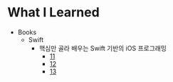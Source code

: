 # What I Learned

- Books
  - Swift
    - 핵심만 골라 배우는 Swift 기반의 iOS 프로그래밍
      - [11](./Books/Swift/SwiftUI%20기반의%20iOS%20프로그래밍/chapter-11.md)
      - [12](./Books/Swift/SwiftUI%20기반의%20iOS%20프로그래밍/chapter-12.md)
      - [13](./Books/Swift/SwiftUI%20기반의%20iOS%20프로그래밍/chapter-13.md)